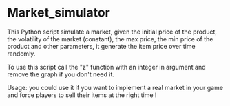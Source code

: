 # Market_simulator

This Python script simulate a market, given the initial price of the product, the volatility of the market (constant), the max price, the min price of the product and other parameters, it generate the item price over time randomly.

To use this script call the "z" function with an integer in argument and remove the graph if you don't need it.

Usage: you could use it if you want to implement a real market in your game and force players to sell their items at the right time !
